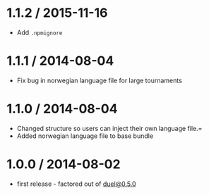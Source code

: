 1.1.2 / 2015-11-16
==================
  * Add `.npmignore`

1.1.1 / 2014-08-04
==================
  * Fix bug in norwegian language file for large tournaments

1.1.0 / 2014-08-04
==================
  * Changed structure so users can inject their own language file.=
  * Added norwegian language file to base bundle

1.0.0 / 2014-08-02
==================
  * first release - factored out of duel@0.5.0
